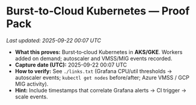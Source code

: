 # Burst‑to‑Cloud Kubernetes — Proof Pack
_Last updated: 2025-09-22 00:07 UTC_

- **What this proves:** Burst‑to‑cloud Kubernetes in **AKS/GKE**. Workers added on demand; autoscaler and VMSS/MIG events recorded.
- **Capture date (UTC):** 2025-09-22 00:07 UTC
- **How to verify:** See `./links.txt` (Grafana CPU/util thresholds → autoscaler events; `kubectl get nodes` before/after; Azure VMSS / GCP MIG activity).
- **Hint:** Include timestamps that correlate Grafana alerts → CI trigger → scale events.
